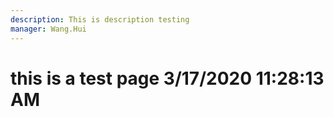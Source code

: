 ```yaml
---
description: This is description testing
manager: Wang.Hui
---
```

# this is a test page 3/17/2020 11:28:13 AM